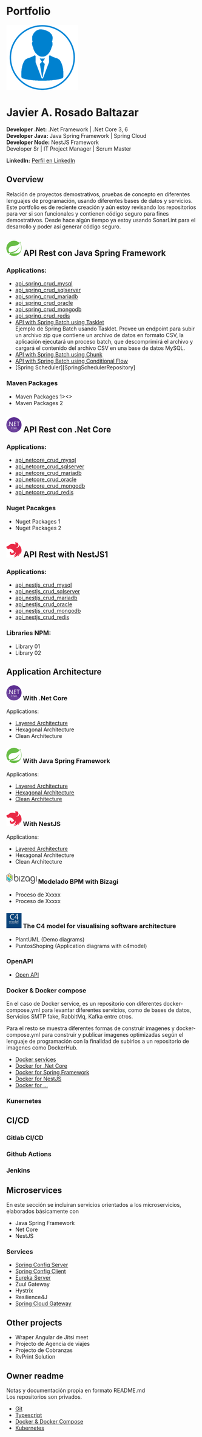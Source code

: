 # Portfolio
![Photo](images/photo-short.png)

<h1>Javier A. Rosado Baltazar</h1>  

**Developer .Net:** .Net Framework | .Net Core 3, 6  
**Developer Java:** Java Spring Framework | Spring Cloud  
**Developer Node:** NestJS Framework  
Developer Sr | IT Project Manager | Scrum Master  

**LinkedIn:** [Perfil en LinkedIn](https://www.linkedin.com/in/jrosadob/)  

## Overview
Relación de proyectos demostrativos, pruebas de concepto en diferentes lenguajes de programación, usando diferentes bases de datos y servicios.
Este portfolio es de reciente creación y aún estoy revisando los repositorios para ver si son funcionales y contienen código seguro para fines demostrativos.
Desde hace algún tiempo ya estoy usando SonarLint para el desarrollo y poder así generar código seguro.

## <img src="./images/logos/logo-spring.svg" width="40" height="40"> API Rest con Java Spring Framework
### Applications:
+ [api_spring_crud_mysql](https://github.com/jrosadob-portfolio/api_spring_crud_mysql.git "Repository")
+ [api_spring_crud_sqlserver](https://github.com/jrosadob/jrosadob.github.io/blob/main/README.md "Repository")
+ [api_spring_crud_mariadb](https://ejemplo.com/ "Repository")
+ [api_spring_crud_oracle](https://ejemplo.com/ "Repository")
+ [api_spring_crud_mongodb](https://ejemplo.com/ "Repository")
+ [api_spring_crud_redis](https://ejemplo.com/ "Repository")
+ [API with Spring Batch using Tasklet][ApiSpringBatchTaskletRepository]  
  Ejemplo de Spring Batch usando Tasklet. Provee un endpoint para subir un archivo zip que contiene un archivo de datos en formato CSV, la aplicación ejecutará un proceso batch, que descomprimirá el archivo y cargará el contenido del archivo CSV en una base de datos MySQL.
+ [API with Spring Batch using Chunk][ApiSpringBatchChunkRepository]
+ [API with Spring Batch using Conditional Flow][ApiSpringBatchConditionalFlowRepository]
+ [Spring Scheduler][SpringSchedulerRepository]

### Maven Packages
+ Maven Packages 1><<a  >>
+ Maven Packages 2

## <img src="./images/logos/logo-netcore.svg" width="40" height="40"> API Rest con .Net Core
### Applications:
+ [api_netcore_crud_mysql](https://ejemplo.com/ "Repository")
+ [api_netcore_crud_sqlserver](https://ejemplo.com/ "Repository")
+ [api_netcore_crud_mariadb](https://ejemplo.com/ "Repository")
+ [api_netcore_crud_oracle](https://ejemplo.com/ "Repository")
+ [api_netcore_crud_mongodb](https://ejemplo.com/ "Repository")
+ [api_netcore_crud_redis](https://ejemplo.com/ "Repository")

### Nuget Pacakges
+ Nuget Packages 1
+ Nuget Packages 2

## <img src="./images/logos/logo-nestjs.svg" width="40" height="40"> API Rest with NestJS1
### Applications:
+ [api_nestjs_crud_mysql](https://github.com/jrosadob-portfolio/api_nestjs_crud_mysql.git "Repository")
+ [api_nestjs_crud_sqlserver](https://github.com/jrosadob-portfolio/api_nestjs_crud_sqlserver.git "Repository")
+ [api_nestjs_crud_mariadb](https://github.com/jrosadob-portfolio/api_nestjs_crud_mariadb.git "Repository")
+ [api_nestjs_crud_oracle](https://github.com/jrosadob-portfolio/api_nestjs_crud_oracle.git "Repository")
+ [api_nestjs_crud_mongodb](https://github.com/jrosadob-portfolio/api_nestjs_crud_mongodb.git "Repository")
+ [api_nestjs_crud_redis](https://github.com/jrosadob-portfolio/api_nestjs_crud_redis.git "Repository")

### Libraries NPM:
+ Library 01
+ Library 02

## Application Architecture
### <img src="./images/logos/logo-netcore.svg" width="40" height="40"> With .Net Core
Applications:
+ [Layered Architecture](https://ejemplo.com/ "Repository")
+ Hexagonal Architecture
+ Clean Architecture

### <img src="./images/logos/logo-spring.svg" width="40" height="40"> With Java Spring Framework
Applications:
+ [Layered Architecture](https://ejemplo.com/ "Repository")
+ [Hexagonal Architecture](https://ejemplo.com/ "Repository")
+ [Clean Architecture](https://ejemplo.com/ "Repository")

### <img src="./images/logos/logo-nestjs.svg" width="40" height="40"> With NestJS 
Applications:
+ [Layered Architecture](https://ejemplo.com/ "Repository")
+ Hexagonal Architecture
+ Clean Architecture

### <img src="./images/logos/logo-bizagi.svg" width="80" height="27S"> Modelado BPM with Bizagi
+ Proceso de Xxxxx
+ Proceso de Xxxxx

### <img src="./images/logos/logo-c4model.jpg" width="40" height="40"> The C4 model for visualising software architecture
+ PlantUML (Demo diagrams)
+ PuntosShoping (Application diagrams with c4model)

### OpenAPI
+ [Open API][OpenApiRepository]

### Docker & Docker compose
En el caso de Docker service, es un repositorio con diferentes docker-compose.yml para levantar diferentes servicios, como de bases de datos, Servicios SMTP fake, RabbitMq, Kafka entre otros.

Para el resto se muestra diferentes formas de construir imagenes y docker-compose.yml para construir y publicar imagenes optimizadas según el lenguaje de programación con la finalidad de subirlos a un repositorio de imagenes como DockerHub.
+ [Docker services][LinkRepository]  
+ [Docker for .Net Core][LinkRepository]  
+ [Docker for Spring Framework][LinkRepository]  
+ [Docker for NestJS][LinkRepository]  
+ [Docker for ...][LinkRepository]  

### Kunernetes

## CI/CD
### Gitlab CI/CD
### Github Actions
### Jenkins

## Microservices
En este sección se incluiran servicios orientados a los microservicios, elaborados básicamente con
+ Java Spring Framework
+ Net Core
+ NestJS  

### Services
+ [Spring Config Server][AppSpringConfigServer]
+ [Spring Config Client][AppSpringConfigClient]
+ [Eureka Server][AppEurekaServer]
+ Zuul Gateway
+ Hystrix
+ Resilience4J
+ [Spring Cloud Gateway][AppSpringCloudGateway]

## Other projects
+ Wraper Angular de Jitsi meet
+ Projecto de Agencia de viajes
+ Projecto de Cobranzas
+ RvPrint Solution


## Owner readme
Notas y documentación propia en formato README.md  
Los repositorios son privados.
+ [Git][ReadmeGitRepository]
+ [Typescript][ReadmeTypescriptRepository]
+ [Docker & Docker Compose][ReadmeDockerRepository]
+ [Kubernetes][ReadmeKubernetesRepository]

<!-- Repositories -->
[LinkRepository]: https://github.com
[OpenApiRepository]: https://github.com/jrosadob-portfolio/open-api

[ApiSpringBatchTaskletRepository]: https://github.com/jrosadob-portfolio/api_spring_batch_tasklet
[ApiSpringBatchChunkRepository]: https://github.com/jrosadob-portfolio/api_spring_batch_chunk
[ApiSpringBatchConditionalFlowRepository]: https://github.com/jrosadob-portfolio/api_spring_batch_conditional_flow
[AppSpringSchedulerRepository]: https://github.com/jrosadob-portfolio/app_spring_scheduler

[AppSpringConfigServer]: https://github.com/jrosadob-portfolio/app_spring_config_server
[AppSpringConfigClient]: https://github.com/jrosadob-portfolio/app_spring_config_client
[AppEurekaServer]: https://github.com/jrosadob-portfolio/app_spring_eureka_server
[AppSpringCloudGateway]: https://github.com/jrosadob-portfolio/app_spring_cloud_gateway



[ReadmeGitRepository]: https://github.com/jrosadob-readme/git
[ReadmeTypescriptRepository]: https://github.com/jrosadob-readme/git
[ReadmeDockerRepository]: https://github.com/jrosadob-readme/git
[ReadmeKubernetesRepository]: https://github.com/jrosadob-readme/git


[NetCoreCrudMySqlRepository]: 
[NetCoreCrudSqlServerRepository]: 
[NetCoreCrudMariaDbRepository]: 
[NetCoreCrudMongoDbRepository]: 




<!-- Demo uso de colores
TODOs:
- <r>TODO:</r> Important thing to do
- <o>TODO:</o> Less important thing to do
- <g>DONE:</g> Breath deeply and improve karma

<style>
r { color: Red }
o { color: Orange }
g { color: Green }
</style> 
-->
